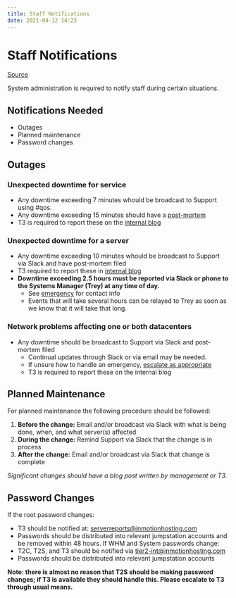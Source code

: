 ```yaml
---
title: Staff Notifications
date: 2021-04-12 14:23
---
```


# Staff Notifications
[Source](https://wiki.inmotionhosting.com/index.php?title=Staff_Notifications)

System administration is required to notify staff during certain situations.

## Notifications Needed

* Outages
* Planned maintenance
* Password changes

## Outages

### Unexpected downtime for service

* Any downtime exceeding 7 minutes whould be broadcast to Support using #qos.
* Any downtime exceeding 15 minutes should have a
	[post-mortem](https://wiki.inmotionhosting.com/index.php?title=Post-Mortem_Reports)
* T3 is required to report these on the [internal blog](inmotionstatus.com)

### Unexpected downtime for a server

* Any downtime exceeding 10 minutes whould be broadcast to Support via Slack and
	have post-mortem filed
* T3 required to report these in [internal blog](inmotionstatus.com)
* **Downtime exceeding 2.5 hours must be reported via Slack or phone to the Systems Manager (Trey) at any time of day.**
	+ See [emergency](https://wiki.inmotionhosting.com/index.php?title=Emergency) for contact info
	+ Events that will take several hours can be relayed to Trey as soon as we
		know that it will take that long. 
	
### Network problems affecting one or both datacenters

* Any downtime should be broadcast to Support via Slack and post-mortem filed
	+ Continual updates through Slack or via email may be needed. 
	+ If unsure how to handle an emergency, [escalate as appropriate](https://wiki.inmotionhosting.com/index.php?title=Emergency)
	+ T3 is required to report these on the internal blog

## Planned Maintenance

For planned maintenance the following procedure should be followed:
1. **Before the change:** Email and/or broadcast via Slack with what is being done,
	 when, and what server(s) affected
2. **During the change:** Remind Support via Slack that the change is in process
3. **After the change:** Email and/or broadcast via Slack that change is complete

_Significant changes should have a blog post written by management or T3._

## Password Changes

If the root password changes:
* T3 should be notified at: serverreports@inmotionhosting.com
* Passwords should be distributed into relevant jumpstation accounts and be
	removed within 48 hours.
If WHM and System passwords change:
* T2C, T2S, and T3 should be notified via tier2-int@inmotionhosting.com
* Passwords should be distributed into relevant jumpstation accounts

**Note: there is almost no reason that T2S should be making password changes; if T3 is available they should handle this. Please escalate to T3 through usual means.**

